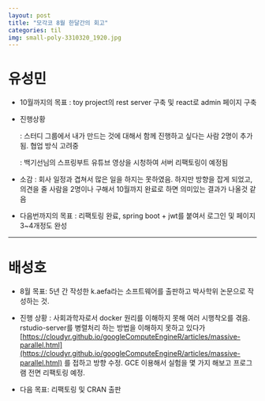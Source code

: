 ```yaml
---
layout: post
title: "모각코 8월 한달간의 회고"
categories: til
img: small-poly-3310320_1920.jpg
---
```


# 유성민

- 10월까지의 목표 : toy project의 rest server 구축 및 react로 admin 페이지 구축
- 진행상황

  : 스터디 그룹에서 내가 만드는 것에 대해서 함께 진행하고 싶다는 사람 2명이 추가됨. 협업 방식 고려중

  : 백기선님의 스프링부트 유튜브 영상을 시청하여 서버 리팩토링이 예정됨

- 소감 : 회사 일정과 겹쳐서 많은 일을 하지는 못하였음. 하지만 방향을 잡게 되었고, 의견을 줄 사람을 2명이나 구해서 10월까지 완료로 하면 의미있는 결과가 나올것 같음

- 다음번까지의 목표 : 리팩토링 완료, spring boot + jwt를 붙여서 로그인 및 페이지 3~4개정도 완성

---------------------------------

# 배성호

- 8월 목표: 5년 간 작성한 k.aefa라는 소프트웨어를 출판하고 박사학위 논문으로 작성하는 것.
- 진행 상황
  : 사회과학자로서 docker 원리를 이해하지 못해 여러 시행착오를 겪음. rstudio-server를 병렬처리 하는 방법을 이해하지 못하고 있다가 [https://cloudyr.github.io/googleComputeEngineR/articles/massive-parallel.html](https://cloudyr.github.io/googleComputeEngineR/articles/massive-parallel.html) 를 접하고 방향 수정. GCE 이용해서 실험을 몇 가지 해보고 프로그램 전면 리팩토링 예정.

- 다음 목표: 리팩토링 및 CRAN 출판